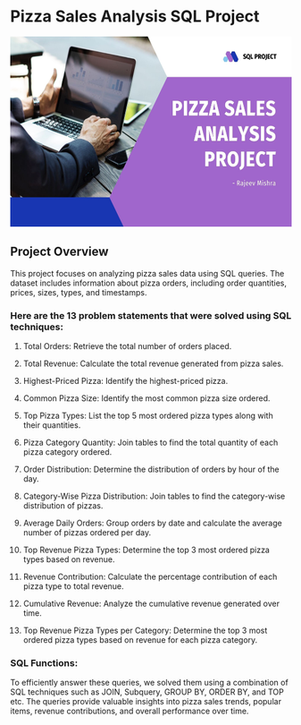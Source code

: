 # Pizza Sales Analysis SQL Project

<img src='https://github.com/Rajeev-Mishraa/Pizza_Sales_Analysis_Project/blob/main/pizzas_sales.jpg' alt="Alt Text" style="height: 340px; width: 1100px;">

## Project Overview
This project focuses on analyzing pizza sales data using SQL queries. The dataset includes information about pizza orders, including order quantities, prices, sizes, types, and timestamps. 

### Here are the 13 problem statements that were solved using SQL techniques:
1. Total Orders: Retrieve the total number of orders placed.

2. Total Revenue: Calculate the total revenue generated from pizza sales.

3. Highest-Priced Pizza: Identify the highest-priced pizza.

4. Common Pizza Size: Identify the most common pizza size ordered.

5. Top Pizza Types: List the top 5 most ordered pizza types along with their quantities.

6. Pizza Category Quantity: Join tables to find the total quantity of each pizza category ordered.

7. Order Distribution: Determine the distribution of orders by hour of the day.

8. Category-Wise Pizza Distribution: Join tables to find the category-wise distribution of pizzas.

9. Average Daily Orders: Group orders by date and calculate the average number of pizzas ordered per day.

10. Top Revenue Pizza Types: Determine the top 3 most ordered pizza types based on revenue.

11. Revenue Contribution: Calculate the percentage contribution of each pizza type to total revenue.

12. Cumulative Revenue: Analyze the cumulative revenue generated over time.

13. Top Revenue Pizza Types per Category: Determine the top 3 most ordered pizza types based on revenue for each pizza category.

### SQL Functions: 
To efficiently answer these queries, we solved them using a combination of SQL techniques such as JOIN, Subquery, GROUP BY, ORDER BY, and TOP etc. The queries provide valuable insights into pizza sales trends, popular items, revenue contributions, and overall performance over time.







